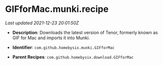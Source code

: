 # GIFforMac.munki.recipe

_Last updated 2021-12-23 20:01:50Z_

- **Description**: Downloads the latest version of Tenor, formerly known as GIF for Mac and imports it into Munki.

- **Identifier**: `com.github.homebysix.munki.GIFforMac`

- **Parent Recipes**: `com.github.homebysix.download.GIFforMac`
